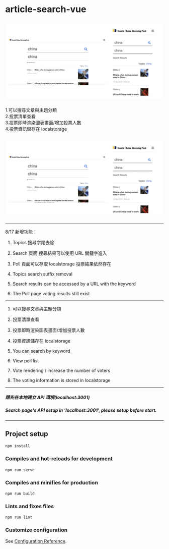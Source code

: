 # article-search-vue

## ![Alt text](view1.jpeg)

1.可以搜尋文章與主題分類  
2.投票清單查看  
3.投票即時渲染圖表畫面/增加投票人數  
4.投票資訊儲存在 localstorage

## ![Alt text](view1.jpeg)

---

8/17 新增功能：

1. Topics 搜尋字尾去除
2. Search 頁面 搜尋結果可以使用 URL 關鍵字進入
3. Poll 頁面可以存取 localstorage 投票結果依然存在

4. Topics search suffix removal
5. Search results can be accessed by a URL with the keyword
6. The Poll page voting results still exist

---

1. 可以搜尋文章與主題分類
2. 投票清單查看
3. 投票即時渲染圖表畫面/增加投票人數
4. 投票資訊儲存在 localstorage

5. You can search by keyword
6. View poll list
7. Vote rendering / increase the number of voters
8. The voting information is stored in localstorage

---

##### _請先在本地建立 API 環境(localhost:3001)_

##### _Search page's API setup in 'localhost:3001', please setup before start._

---

## Project setup

```
npm install
```

### Compiles and hot-reloads for development

```
npm run serve
```

### Compiles and minifies for production

```
npm run build
```

### Lints and fixes files

```
npm run lint
```

### Customize configuration

See [Configuration Reference](https://cli.vuejs.org/config/).
